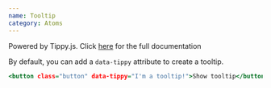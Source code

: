 ```yaml
---
name: Tooltip
category: Atoms
---
```


Powered by Tippy.js. Click <a href="https://atomiks.github.io/tippyjs/" target="_blank">here</a> for the full documentation

By default, you can add a `data-tippy` attribute to create a tooltip.

```tooltip.html
<button class="button" data-tippy="I'm a tooltip!">Show tooltip</button>
```